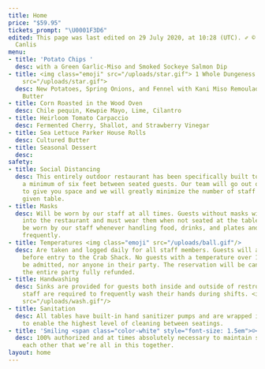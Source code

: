 ```yaml
---
title: Home
price: "$59.95"
tickets_prompt: "\U0001F3D6"
edited: This page was last edited on 29 July 2020, at 10:28 (UTC). ✐ © 1950 - 2020
  Canlis
menu:
- title: 'Potato Chips '
  desc: with a Green Garlic-Miso and Smoked Sockeye Salmon Dip
- title: <img class="emoji" src="/uploads/star.gif"> 1 Whole Dungeness Crab <img class="emoji"
    src="/uploads/star.gif">
  desc: New Potatoes, Spring Onions, and Fennel with Kani Miso Remoulade and Drawn
    Butter
- title: Corn Roasted in the Wood Oven
  desc: Chile pequin, Kewpie Mayo, Lime, Cilantro
- title: Heirloom Tomato Carpaccio
  desc: Fermented Cherry, Shallot, and Strawberry Vinegar
- title: Sea Lettuce Parker House Rolls
  desc: Cultured Butter
- title: Seasonal Dessert
  desc: 
safety:
- title: Social Distancing
  desc: This entirely outdoor restaurant has been specifically built to accommodate
    a minimum of six feet between seated guests. Our team will go out of their way
    to give you space and we will greatly minimize the number of staff serving any
    given table.
- title: Masks
  desc: Will be worn by our staff at all times. Guests without masks will not be allowed
    into the restaurant and must wear them when not seated at the table. Gloves will
    be worn by our staff whenever handling food, drinks, and plates and are changed
    frequently.
- title: Temperatures <img class="emoji" src="/uploads/ball.gif"/>
  desc: Are taken and logged daily for all staff members. Guests will also be temp-checked
    before entry to the Crab Shack. No guests with a temperature over 100.4F will
    be admitted, nor anyone in their party. The reservation will be cancelled and
    the entire party fully refunded.
- title: Handwashing
  desc: Sinks are provided for guests both inside and outside of restrooms. Crab shack
    staff are required to frequently wash their hands during shifts. <img class="emoji"
    src="/uploads/wash.gif"/>
- title: Sanitation
  desc: All tables have built-in hand sanitizer pumps and are wrapped in polyurethane
    to enable the highest level of cleaning between seatings.
- title: 'Smiling <span class="color-white" style="font-size: 1.5em">☺</span>'
  desc: 100% authorized and at times absolutely necessary to maintain sanity and remind
    each other that we’re all in this together.
layout: home
---
```


